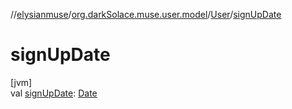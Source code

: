 //[elysianmuse](../../../index.md)/[org.darkSolace.muse.user.model](../index.md)/[User](index.md)/[signUpDate](sign-up-date.md)

# signUpDate

[jvm]\
val [signUpDate](sign-up-date.md): [Date](https://docs.oracle.com/javase/8/docs/api/java/util/Date.html)
